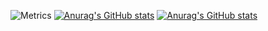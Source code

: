 ![Metrics](https://metrics.lecoq.io/jerjjj?template=classic&config.timezone=Asia%2FShanghai)
[![Anurag's GitHub stats](https://github-readme-stats.vercel.app/api?username=jerjjj)](https://github.com/anuraghazra/github-readme-stats)
[![Anurag's GitHub stats](https://github-readme-stats.vercel.app/api?username=jerjjj)](https://github.com/anuraghazra/github-readme-stats)
